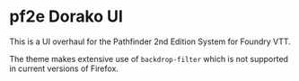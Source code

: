 # pf2e Dorako UI
This is a UI overhaul for the Pathfinder 2nd Edition System for Foundry VTT.

The theme makes extensive use of `backdrop-filter` which is not supported in current versions of Firefox.